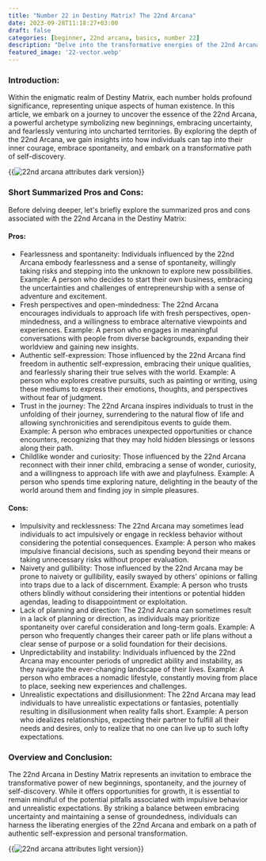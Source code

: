 ```yaml
---
title: "Number 22 in Destiny Matrix? The 22nd Arcana"
date: 2023-09-28T11:18:27+03:00
draft: false
categories: [beginner, 22nd arcana, basics, number 22]
description: "Delve into the transformative energies of the 22nd Arcana in Destiny Matrix, symbolizing the essence of new beginnings, taking leaps of faith, and embracing the journey of self-discovery."
featured_image: '22-vector.webp'
---
```


### Introduction:
Within the enigmatic realm of Destiny Matrix, each number holds profound significance, representing unique aspects of human existence. In this article, we embark on a journey to uncover the essence of the 22nd Arcana, a powerful archetype symbolizing new beginnings, embracing uncertainty, and fearlessly venturing into uncharted territories. By exploring the depth of the 22nd Arcana, we gain insights into how individuals can tap into their inner courage, embrace spontaneity, and embark on a transformative path of self-discovery.

{{<image link="22-dark.webp" alt="22nd arcana attributes dark version">}}

### Short Summarized Pros and Cons:
Before delving deeper, let's briefly explore the summarized pros and cons associated with the 22nd Arcana in the Destiny Matrix:

#### Pros:

- Fearlessness and spontaneity: Individuals influenced by the 22nd Arcana embody fearlessness and a sense of spontaneity, willingly taking risks and stepping into the unknown to explore new possibilities.
Example: A person who decides to start their own business, embracing the uncertainties and challenges of entrepreneurship with a sense of adventure and excitement.
- Fresh perspectives and open-mindedness: The 22nd Arcana encourages individuals to approach life with fresh perspectives, open-mindedness, and a willingness to embrace alternative viewpoints and experiences.
Example: A person who engages in meaningful conversations with people from diverse backgrounds, expanding their worldview and gaining new insights.
- Authentic self-expression: Those influenced by the 22nd Arcana find freedom in authentic self-expression, embracing their unique qualities, and fearlessly sharing their true selves with the world.
Example: A person who explores creative pursuits, such as painting or writing, using these mediums to express their emotions, thoughts, and perspectives without fear of judgment.
- Trust in the journey: The 22nd Arcana inspires individuals to trust in the unfolding of their journey, surrendering to the natural flow of life and allowing synchronicities and serendipitous events to guide them.
Example: A person who embraces unexpected opportunities or chance encounters, recognizing that they may hold hidden blessings or lessons along their path.
- Childlike wonder and curiosity: Those influenced by the 22nd Arcana reconnect with their inner child, embracing a sense of wonder, curiosity, and a willingness to approach life with awe and playfulness.
Example: A person who spends time exploring nature, delighting in the beauty of the world around them and finding joy in simple pleasures.

#### Cons:

- Impulsivity and recklessness: The 22nd Arcana may sometimes lead individuals to act impulsively or engage in reckless behavior without considering the potential consequences.
Example: A person who makes impulsive financial decisions, such as spending beyond their means or taking unnecessary risks without proper evaluation.
- Naivety and gullibility: Those influenced by the 22nd Arcana may be prone to naivety or gullibility, easily swayed by others' opinions or falling into traps due to a lack of discernment.
Example: A person who trusts others blindly without considering their intentions or potential hidden agendas, leading to disappointment or exploitation.
- Lack of planning and direction: The 22nd Arcana can sometimes result in a lack of planning or direction, as individuals may prioritize spontaneity over careful consideration and long-term goals.
Example: A person who frequently changes their career path or life plans without a clear sense of purpose or a solid foundation for their decisions.
- Unpredictability and instability: Individuals influenced by the 22nd Arcana may encounter periods of unpredict ability and instability, as they navigate the ever-changing landscape of their lives.
Example: A person who embraces a nomadic lifestyle, constantly moving from place to place, seeking new experiences and challenges.
- Unrealistic expectations and disillusionment: The 22nd Arcana may lead individuals to have unrealistic expectations or fantasies, potentially resulting in disillusionment when reality falls short.
Example: A person who idealizes relationships, expecting their partner to fulfill all their needs and desires, only to realize that no one can live up to such lofty expectations.

### Overview and Conclusion:
The 22nd Arcana in Destiny Matrix represents an invitation to embrace the transformative power of new beginnings, spontaneity, and the journey of self-discovery. While it offers opportunities for growth, it is essential to remain mindful of the potential pitfalls associated with impulsive behavior and unrealistic expectations. By striking a balance between embracing uncertainty and maintaining a sense of groundedness, individuals can harness the liberating energies of the 22nd Arcana and embark on a path of authentic self-expression and personal transformation.

{{<image link="22-light.webp" alt="22nd arcana attributes light version">}}